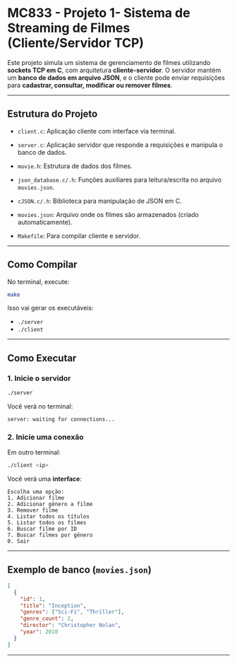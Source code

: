 
# MC833 - Projeto 1- Sistema de Streaming de Filmes (Cliente/Servidor TCP)

Este projeto simula um sistema de gerenciamento de filmes utilizando **sockets TCP em C**, com arquitetura **cliente-servidor**. O servidor mantém um **banco de dados em arquivo JSON**, e o cliente pode enviar requisições para **cadastrar, consultar, modificar ou remover filmes**.

---

## Estrutura do Projeto

- `client.c`: Aplicação cliente com interface via terminal.
- `server.c`: Aplicação servidor que responde a requisições e manipula o banco de dados.
- `movie.h`: Estrutura de dados dos filmes.

- `json_database.c/.h`: Funções auxiliares para leitura/escrita no arquivo `movies.json`.
- `cJSON.c/.h`: Biblioteca para manipulação de JSON em C.

- `movies.json`: Arquivo onde os filmes são armazenados (criado automaticamente).
- `Makefile`: Para compilar cliente e servidor.

---

## Como Compilar

No terminal, execute:

```bash
make
```

Isso vai gerar os executáveis:

- `./server`
- `./client`

---

## Como Executar

### 1. Inicie o servidor

```bash
./server
```

Você verá no terminal:

```
server: waiting for connections...
```

### 2. Inicie uma conexão

Em outro terminal:

```bash
./client <ip>
```

Você verá uma **interface**:

```
Escolha uma opção:
1. Adicionar filme
2. Adicionar gênero a filme
3. Remover filme
4. Listar todos os títulos
5. Listar todos os filmes
6. Buscar filme por ID
7. Buscar filmes por gênero
0. Sair
```

---

## Exemplo de banco (`movies.json`)

```json
[
  {
    "id": 1,
    "title": "Inception",
    "genres": ["Sci-Fi", "Thriller"],
    "genre_count": 2,
    "director": "Christopher Nolan",
    "year": 2010
  }
]
```

---

